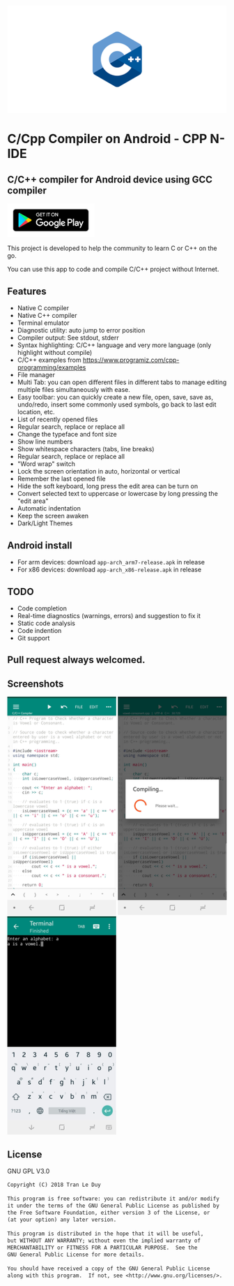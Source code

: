 
![](google-play-store/wallpaper/wallpaper.png)

# C/Cpp Compiler on Android - CPP N-IDE
## C/C++ compiler for Android device using GCC compiler

<a href="https://play.google.com/store/apps/details?id=com.duy.c.cpp.compiler">
    <img src="google-play-store/en_badge_web_generic.png" alt="google-play" width="200"/>
</a>


This project is developed to help the community to learn C or C++ on the go.

You can use this app to code and compile C/C++ project without Internet.

## Features
- Native C compiler
- Native C++ compiler
- Terminal emulator
- Diagnostic utility: auto jump to error position
- Compiler output: See stdout, stderr
- Syntax highlighting: C/C++ language and very more language (only highlight without compile)
- C/C++ examples from https://www.programiz.com/cpp-programming/examples
- File manager
- Multi Tab: you can open different files in different tabs to manage editing multiple files simultaneously with ease.
- Easy toolbar: you can quickly create a new file, open, save, save as, undo/redo, insert some commonly used symbols, go back to last edit location, etc.
- List of recently opened files
- Regular search, replace or replace all
- Change the typeface and font size
- Show line numbers
- Show whitespace characters (tabs, line breaks)
- Regular search, replace or replace all
- "Word wrap" switch
- Lock the screen orientation in auto, horizontal or vertical
- Remember the last opened file
- Hide the soft keyboard, long press the edit area can be turn on
- Convert selected text to uppercase or lowercase by long pressing the "edit area"
- Automatic indentation
- Keep the screen awaken
- Dark/Light Themes

## Android install
- For arm devices: download ``app-arch_arm7-release.apk`` in release
- For x86 devices: download ``app-arch_x86-release.apk`` in release

## TODO
- Code completion
- Real-time diagnostics (warnings, errors) and suggestion to fix it
- Static code analysis
- Code indention
- Git support

## Pull request always welcomed.

## Screenshots

<img src="google-play-store/screenshots/Screenshot_20180527-003844.jpg" alt="google-play" width="250"/> <img src="google-play-store/screenshots/Screenshot_20180527-003909.jpg" alt="google-play" width="250"/> <img src="google-play-store/screenshots/Screenshot_20180527-003925.jpg" alt="google-play" width="250"/>

## License
GNU GPL V3.0

    Copyright (C) 2018 Tran Le Duy	

    This program is free software: you can redistribute it and/or modify
    it under the terms of the GNU General Public License as published by
    the Free Software Foundation, either version 3 of the License, or
    (at your option) any later version.

    This program is distributed in the hope that it will be useful,
    but WITHOUT ANY WARRANTY; without even the implied warranty of
    MERCHANTABILITY or FITNESS FOR A PARTICULAR PURPOSE.  See the
    GNU General Public License for more details.

    You should have received a copy of the GNU General Public License
    along with this program.  If not, see <http://www.gnu.org/licenses/>.
